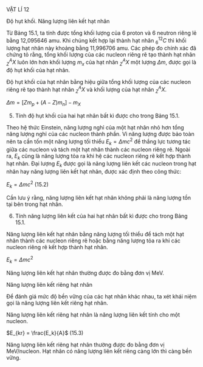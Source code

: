 VẬT LÍ 12

Độ hụt khối. Năng lượng liên kết hạt nhân

Từ Bảng 15.1, ta tính được tổng khối lượng của 6 proton và 6 neutron riêng lẻ bằng 12,095646 amu. Khi chúng kết hợp lại thành hạt nhân $^{12}_6C$ thì khối lượng hạt nhân này khoảng bằng 11,996706 amu. Các phép đo chính xác đã chứng tỏ rằng, tổng khối lượng của các nucleon riêng rẽ tạo thành hạt nhân $^A_ZX$ luôn lớn hơn khối lượng $m_x$ của hạt nhân $^A_ZX$ một lượng $\Delta m$, được gọi là độ hụt khối của hạt nhân.

Độ hụt khối của hạt nhân bằng hiệu giữa tổng khối lượng của các nucleon riêng rẽ tạo thành hạt nhân $^A_ZX$ và khối lượng của hạt nhân $^A_ZX$.

$\Delta m = [Zm_p + (A-Z)m_n] - m_X$

5. Tính độ hụt khối của hai hạt nhân bất kì được cho trong Bảng 15.1.

Theo hệ thức Einstein, năng lượng nghỉ của một hạt nhân nhỏ hơn tổng năng lượng nghỉ của các nucleon thành phần. Vì năng lượng được bảo toàn nên ta cần tốn một năng lượng tối thiểu $E_k = \Delta mc^2$ để thắng lực tương tác giữa các nucleon và tách một hạt nhân thành các nucleon riêng rẽ. Ngoài ra, $E_k$ cũng là năng lượng tỏa ra khi hệ các nucleon riêng rẽ kết hợp thành hạt nhân. Đại lượng $E_k$ được gọi là năng lượng liên kết các nucleon trong hạt nhân hay năng lượng liên kết hạt nhân, được xác định theo công thức:

$E_k = \Delta mc^2$   (15.2)

Cần lưu ý rằng, năng lượng liên kết hạt nhân không phải là năng lượng tồn tại bên trong hạt nhân.

6. Tính năng lượng liên kết của hai hạt nhân bất kì được cho trong Bảng 15.1.

Năng lượng liên kết hạt nhân bằng năng lượng tối thiểu để tách một hạt nhân thành các nucleon riêng rẽ hoặc bằng năng lượng tỏa ra khi các nucleon riêng rẽ kết hợp thành hạt nhân.

$E_k = \Delta mc^2$

Năng lượng liên kết hạt nhân thường được đo bằng đơn vị MeV.

Năng lượng liên kết riêng hạt nhân

Để đánh giá mức độ bền vững của các hạt nhân khác nhau, ta xét khái niệm gọi là năng lượng liên kết riêng hạt nhân.

Năng lượng liên kết riêng hạt nhân là năng lượng liên kết tính cho một nucleon.

$E_{kr} = \frac{E_k}{A}$   (15.3)

Năng lượng liên kết riêng hạt nhân thường được đo bằng đơn vị MeV/nucleon.
Hạt nhân có năng lượng liên kết riêng càng lớn thì càng bền vững.